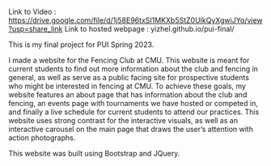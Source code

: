 Link to Video : https://drive.google.com/file/d/1j58E96txSI1MKXb5StZ0UIkQyXgwiJYq/view?usp=share_link
Link to hosted webpage : yizhel.github.io/pui-final/

This is my final project for PUI Spring 2023.

I made a website for the Fencing Club at CMU. This website is meant for current students to find out more information about the club and fencing in general, as well as serve as a public facing site for prospective students who might be interested in fencing at CMU. To achieve these goals, my website features an about page that has information about the club and fencing, an events page with tournaments we have hosted or competed in, and finally a live schedule for current students to attend our practices. This website uses strong contrast for the interactive visuals, as well as an interactive carousel on the main page that draws the user’s attention with action photographs.

This website was built using Bootstrap and JQuery.
